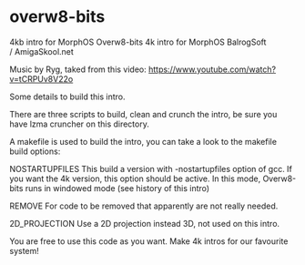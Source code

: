 # overw8-bits
4kb intro for MorphOS
Overw8-bits 4k intro for MorphOS
BalrogSoft / AmigaSkool.net

Music by Ryg, taked from this video:
https://www.youtube.com/watch?v=tCRPUv8V22o

Some details to build this intro.

There are three scripts to build, clean and crunch the
intro, be sure you have lzma cruncher on this directory.

A makefile is used to build the intro, you can take a 
look to the makefile build options:

NOSTARTUPFILES
This build a version with -nostartupfiles option of gcc.
If you want the 4k version, this option should be active.
In this mode, Overw8-bits runs in windowed mode (see
history of this intro)

REMOVE
For code to be removed that apparently are not really
needed.

2D_PROJECTION
Use a 2D projection instead 3D, not used on this intro.


You are free to use this code as you want.
Make 4k intros for our favourite system!

